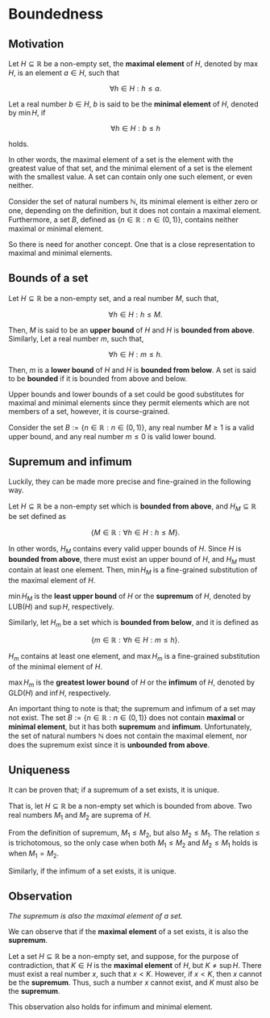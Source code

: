 # Boundedness

## Motivation

Let $H\subseteq\mathbb{R}$ be a non-empty set, the **maximal element** of $H$, denoted by $\max{H}$, is an element $a\in H$, such that

$$\forall h\in H : h\le a.$$

Let a real number $b\in H$, $b$ is said to be the **minimal element** of $H$, denoted by $\min{H}$, if 

$$\forall h\in H : b\le h$$

holds.

In other words, the maximal element of a set is the element with the greatest value of that set, and the minimal element of a set is the element with the smallest value. A set can contain only one such element, or even neither.

Consider the set of natural numbers $\mathbb{N}$, its minimal element is either zero or one, depending on the definition, but it does not contain a maximal element.
Furthermore, a set $B$, defined as $\{n\in\mathbb{R}:n\in(0,1)\}$, contains neither maximal or minimal element.

So there is need for another concept. One that is a close representation to maximal and minimal elements.

## Bounds of a set

Let $H\subseteq\mathbb{R}$ be a non-empty set, and a real number $M$, such that,

$$\forall h\in H : h\le M.$$

Then, $M$ is said to be an **upper bound** of $H$ and $H$ is **bounded from above**.
Similarly, Let a real number $m$, such that,

$$\forall h\in H : m\le h.$$

Then, $m$ is a **lower bound** of $H$ and $H$ is **bounded from below**.
A set is said to be **bounded** if it is bounded from above and below.

Upper bounds and lower bounds of a set could be good substitutes for maximal and minimal elements since they permit elements which are not members of a set, however, it is course-grained.

Consider the set $B:=\{n\in\mathbb{R} : n\in(0,1)\}$, any real number $M\ge1$ is a valid upper bound, and any real number $m\le0$ is valid lower bound. 

## Supremum and infimum

Luckily, they can be made more precise and fine-grained in the following way.

Let $H\subseteq\mathbb{R}$ be a non-empty set which is **bounded from above**, and $H_{M}\subseteq\mathbb{R}$ be set defined as

$$
\{M\in\mathbb{R} : \forall h\in H : h\le M\}.
$$

In other words, $H_{M}$ contains every valid upper bounds of $H$. Since $H$ is **bounded from above**, there must exist an upper bound of $H$, and $H_{M}$ must contain at least one element. Then, $\min{H_{M}}$ is a fine-grained substitution of the maximal element of $H$. 

$\min{H_{M}}$ is the **least upper bound** of $H$ or the **supremum** of $H$, denoted by $\text{LUB}(H)$ and $\sup H$, respectively.  


Similarly, let $H_{m}$ be a set which is **bounded from below**, and it is defined as

$$
\{m\in\mathbb{R} : \forall h\in H : m\le h\}.
$$

$H_{m}$ contains at least one element, and $\max{H_{m}}$ is a fine-grained substitution of the minimal element of $H$. 

$\max{H_{m}}$ is the **greatest lower bound** of $H$ or the **infimum** of $H$, denoted by $\text{GLD}(H)$ and $\inf H$, respectively.  

An important thing to note is that; the supremum and infimum of a set may not exist.
The set $B:=\{n\in\mathbb{R} : n\in(0,1)\}$ does not contain **maximal** or **minimal element**, but it has both **supremum** and **infimum**. Unfortunately, the set of natural numbers $\mathbb{N}$ does not contain the maximal element, nor does the supremum exist since it is **unbounded from above**.

## Uniqueness

It can be proven that; if a supremum of a set exists, it is unique.

That is, let $H\subseteq\mathbb{R}$ be a non-empty set which is bounded from above. Two real numbers $M_{1}$ and $M_{2}$ are suprema of $H$.

From the definition of supremum, $M_{1}\le M_{2}$, but also $M_{2}\le M_{1}$. The relation $\le$ is trichotomous, so the only case when both $M_{1}\le M_{2}$ and $M_{2}\le M_{1}$ holds is when $M_{1}= M_{2}$.

Similarly, if the infimum of a set exists, it is unique.

## Observation

*The supremum is also the maximal element of a set.*

We can observe that if the **maximal element** of a set exists, it is also the **supremum**.

Let a set $H\subseteq\mathbb{R}$ be a non-empty set, and suppose, for the purpose of contradiction, that $K\in H$ is the **maximal element** of $H$, but $K\ne\sup H$. There must exist a real number $x$, such that $x\lt K$. However, if $x\lt K$, then $x$ cannot be the **supremum**. Thus, such a number $x$ cannot exist, and $K$ must also be the **supremum**.

This observation also holds for infimum and minimal element.